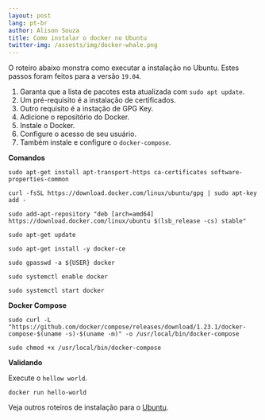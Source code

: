 ```yaml
---
layout: post
lang: pt-br
author: Alison Souza
title: Como instalar o docker no Ubuntu
twitter-img: /assests/img/docker-whale.png
---
```


O roteiro abaixo monstra como executar a instalação no Ubuntu. Estes passos foram feitos para a versão `19.04`.

1. Garanta que a lista de pacotes esta atualizada com `sudo apt update`.
1. Um pré-requisito é a instalação de certificados.
1. Outro requisito é a instação de GPG Key.
1. Adicione o repositório do Docker.
1. Instale o Docker.
1. Configure o acesso de seu usuário.
1. Também instale e configure o `docker-compose`.


**Comandos**

```shell
sudo apt-get install apt-transport-https ca-certificates software-properties-common

curl -fsSL https://download.docker.com/linux/ubuntu/gpg | sudo apt-key add -

sudo add-apt-repository "deb [arch=amd64] https://download.docker.com/linux/ubuntu $(lsb_release -cs) stable"

sudo apt-get update

sudo apt-get install -y docker-ce

sudo gpasswd -a ${USER} docker

sudo systemctl enable docker

sudo systemctl start docker
```


**Docker Compose**

```shell
sudo curl -L "https://github.com/docker/compose/releases/download/1.23.1/docker-compose-$(uname -s)-$(uname -m)" -o /usr/local/bin/docker-compose

sudo chmod +x /usr/local/bin/docker-compose 
```


**Validando**

Execute o `hellow world`.

```
docker run hello-world
```

Veja outros roteiros de instalação para o [Ubuntu](https://github.com/alismed/ubuntu-after-install).



